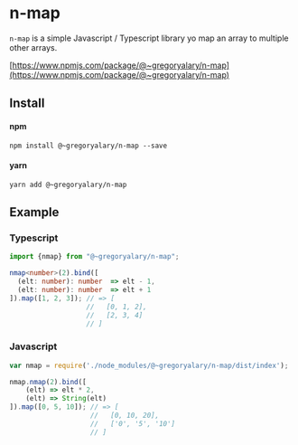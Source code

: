 # n-map

`n-map` is a simple Javascript / Typescript library yo map an array to multiple other arrays.

[https://www.npmjs.com/package/@~gregoryalary/n-map](https://www.npmjs.com/package/@~gregoryalary/n-map)

## Install

#### npm

`npm install @~gregoryalary/n-map --save`

#### yarn

`yarn add @~gregoryalary/n-map`

## Example

### Typescript

```typescript
import {nmap} from "@~gregoryalary/n-map";

nmap<number>(2).bind([
  (elt: number): number  => elt - 1,
  (elt: number): number  => elt + 1
]).map([1, 2, 3]); // => [
                   //   [0, 1, 2],
                   //   [2, 3, 4]
                   // ]
```

### Javascript

```javascript
var nmap = require('./node_modules/@~gregoryalary/n-map/dist/index');

nmap.nmap(2).bind([
    (elt) => elt * 2,
    (elt) => String(elt)
]).map([0, 5, 10]); // => [
                    //   [0, 10, 20],
                    //   ['0', '5', '10']
                    // ]
```
